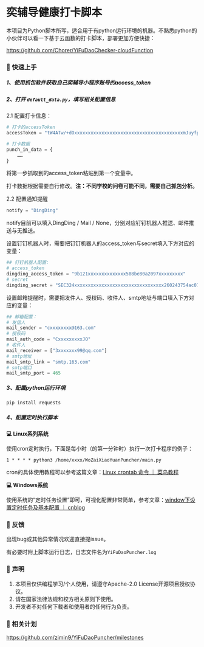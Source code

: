 # 奕辅导健康打卡脚本

本项目为Python脚本所写，适合用于有python运行环境的机器。不熟悉python的小伙伴可以看一下基于云函数的打卡脚本，部署更加方便快捷：

https://github.com/Chorer/YiFuDaoChecker-cloudFunction



### 📌 快速上手

##### 1、使用抓包软件获取自己奕辅导小程序账号的access_token



##### 2、打开 `default_data.py`，填写相关配置信息

2.1 配置打卡信息：

```python
# 打卡的accessToken
accessToken = "tW4ATw/+dOxxxxxxxxxxxxxxxxxxxxxxxxxxxxxxxxxxxxxxxxmJuyfpfYcAsuSnOn2chlDaLo8r+hMVBStA1O2JxotiyzEJBxxxxxxxxxxxxxxxxxTxV/ZQ2kjxfYjqsaw/M9AiZ2Glqg=="

# 打卡数据
punch_in_data = {
    ……
}
```

将第一步抓取到的access_token粘贴到第一个变量中。

打卡数据根据需要自行修改。**注：不同学校的问卷可能不同，需要自己抓包分析。**



2.2 配置通知提醒

```python
notify = "DingDing"
```

notify目前可以填入DingDing / Mail / None，分别对应钉钉机器人推送、邮件推送与无推送。

设置钉钉机器人时，需要把钉钉机器人的access_token与secret填入下方对应的变量：

```python
## 钉钉机器人配置:
# access_token
dingding_access_token = "9b121xxxxxxxxxxxxxx508be80a2097xxxxxxxxx"
# secret
dingding_secret = "SEC324xxxxxxxxxxxxxxxxxxxxxxxxxxxxxxxxx260243754ac07708ebb905"
```

设置邮箱提醒时，需要把发件人、授权码、收件人、smtp地址与端口填入下方对应的变量：

```python
## 邮箱配置：
# 发信人
mail_sender = "cxxxxxxxx@163.com"
# 授权码
mail_auth_code = "CxxxxxxxxxJO"
# 收件人
mail_receiver = ["3xxxxxxx99@qq.com"]
# smtp地址
mail_smtp_link = "smtp.163.com"
# smtp端口
mail_smtp_port = 465
```



##### 3、配置python运行环境

```cmd
pip install requests
```



##### 4、配置定时执行脚本

**💻 Linux系列系统**

使用cron定时执行，下面是每小时（的第一分钟时）执行一次打卡程序的例子：

```
1 * * * * python3 /home/xxxx/WoZaiXiaoYuanPuncher/main.py
```

cron的具体使用教程可以参考这篇文章：[Linux crontab 命令 ｜ 菜鸟教程](https://www.runoob.com/linux/linux-comm-crontab.html)

**💻 Windows系统**

使用系统的“定时任务设置”即可，可视化配置非常简单，参考文章：[window下设置定时任务及基本配置 ｜ cnblog](https://www.cnblogs.com/funnyzpc/p/11746439.html)



### 💬 反馈

出现bug或其他异常情况欢迎直接提issue。

有必要时附上脚本运行日志，日志文件名为`YiFuDaoPuncher.log`



### 📢 声明

1. 本项目仅供编程学习/个人使用，请遵守Apache-2.0 License开源项目授权协议。
2. 请在国家法律法规和校方相关原则下使用。
3. 开发者不对任何下载者和使用者的任何行为负责。



### 📆 相关计划

https://github.com/zimin9/YiFuDaoPuncher/milestones